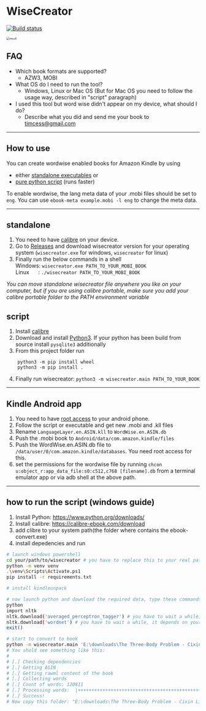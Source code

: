 # WiseCreator

[![Build status](https://ci.appveyor.com/api/projects/status/a1facjlt6ij1bt5q?svg=true)](https://ci.appveyor.com/project/tmilovanov/wisecreator)

<img src="./resources/result.png" alt="result" style="zoom: 50%;" />

## FAQ

- Which book formats are supported?
  - AZW3, MOBI
- What OS do I need to run the tool?
  - Windows, Linux or Mac OS (But for Mac OS you need to follow the usage way, described in "script" paragraph)
- I used this tool but word wise didn't appear on my device, what should I do?
  - Describe what you did and send me your book to timcess@gmail.com

------

## How to use

You can create wordwise enabled books for Amazon Kindle by using
- either [standalone executables](#standalone) or
- [pure python script](#script) (runs faster)

To enable wordwise, the lang meta data of your .mobi files should be set to `eng`. You can use `ebook-meta example.mobi -l eng` to change the meta data.

---

## standalone

1. You need to have [calibre](https://calibre-ebook.com/) on your device.
2. Go to [Releases](https://github.com/tmilovanov/wisecreator/releases) and download wisecreator version for your operating system (`wisecreator.exe` for windows, `wisecreator` for linux)
3. Finally run the below commands in a shell  
    Windows: `wisecreator.exe PATH_TO_YOUR_MOBI_BOOK`   
    Linux &nbsp; &nbsp; &nbsp;: `./wisecreator PATH_TO_YOUR_MOBI_BOOK`

*You can move standalone wisecreator file anywhere you like on your computer, but if you are using calibre portable, make sure you add  your calibre portable folder to the PATH environment variable*  

## script

1.  Install [calibre](https://calibre-ebook.com/)
2.  Download and install [Python3](https://www.python.org/downloads/).
    If your python has been build from source install `pysqlite3` additionally
3.  From this project folder run
```
    python3 -m pip install wheel
    python3 -m pip install .
```
4.  Finally run wisecreator: `python3 -m wisecreator.main PATH_TO_YOUR_BOOK`

---

## Kindle Android app

1. You need to have [root access](https://www.xda-developers.com/root/) to your android phone.
2. Follow the script or executable and get new .mobi and .kll files
3. Rename `LanguageLayer.en.ASIN.kll` to `WordWise.en.ASIN.db`
4. Push the .mobi book to `Android/data/com.amazon.kindle/files`
5. Push the WordWise.en.ASIN.db file to `/data/user/0/com.amazon.kindle/databases`. You need root access for this.
6. set the permissions for the wordwise file by running `chcon u:object_r:app_data_file:s0:c512,c768 [filename].db` from a terminal emulator app or via adb shell at the above path.

---

## how to run the script (windows guide)
1. Install Python: https://www.python.org/downloads/
2. Install calibre: https://calibre-ebook.com/download
3. add clibre to your system path(the folder where contains the ebook-convert.exe)
4. install depedencies and run
```bash
# launch windows powershell
cd your/path/to/wisecreator # you have to replace this to your real path
python -m venv venv
.\venv\Scripts\Activate.ps1
pip install -r requirements.txt

# install kindleunpack

# now launch python and download the required data, type these commands one by one.
python
import nltk
nltk.download('averaged_perceptron_tagger') # you have to wait a while, it depends on your internet connection
nltk.download('wordnet') # you have to wait a while, it depends on your internet connection
exit()

# start to convert to book
python -m wisecreator.main 'E:\downloads\The Three-Body Problem - Cixin Liu.mobi'
# You shold see something like this:
#
# [.] Checking dependencies
# [.] Getting ASIN
# [.] Getting rawml content of the book
# [.] Collecting words
# [.] Count of words: 120811
# [.] Processing words:  |+++++++++++++++++++++++++++++++++++++++++++++++++++++++++++++++++++++++++++++++++++++++++++++++++| 100.0% 
# [.] Success!
# Now copy this folder: "E:\downloads\The Three-Body Problem - Cixin Liu-WordWised" to your Kindle
```